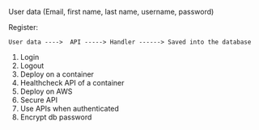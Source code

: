 User data (Email, first name, last name, username, password)

Register:
```
User data ---->  API -----> Handler ------> Saved into the database

```



1. Login
2. Logout
3. Deploy on a container 
4. Healthcheck API of a container
5. Deploy on AWS
6. Secure API
7. Use APIs when authenticated
8. Encrypt db password